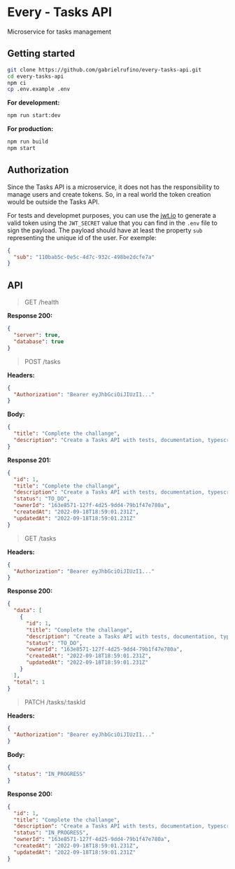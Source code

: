 # Every - Tasks API

Microservice for tasks management

## Getting started

```bash
git clone https://github.com/gabrielrufino/every-tasks-api.git
cd every-tasks-api
npm ci
cp .env.example .env
```

**For development:**
```bash
npm run start:dev
``` 

**For production:**
```bash
npm run build
npm start
``` 

## Authorization

Since the Tasks API is a microservice, it does not has the responsibility to manage users and create tokens. So, in a real world the token creation would be outside the Tasks API.

For tests and developmet purposes, you can use the [jwt.io](https://jwt.io) to generate a valid token using the `JWT_SECRET` value that you can find in the `.env` file to sign the payload. The payload should have at least the property `sub` representing the unique id of the user. For exemple:


```json
{
  "sub": "110bab5c-0e5c-4d7c-932c-498be2dcfe7a"
}
```

## API

> GET /health

**Response 200:**
```json
{
  "server": true,
  "database": true
}
```

> POST /tasks

**Headers:**
```json
{
  "Authorization": "Bearer eyJhbGciOiJIUzI1..."
}
```

**Body:**
```json
{
  "title": "Complete the challange",
  "description": "Create a Tasks API with tests, documentation, typescript, etc.."
}
```

**Response 201:**
```json
{
  "id": 1,
  "title": "Complete the challange",
  "description": "Create a Tasks API with tests, documentation, typescript, etc..",
  "status": "TO_DO",
  "ownerId": "163e8571-127f-4d25-9dd4-79b1f47e780a",
  "createdAt": "2022-09-18T18:59:01.231Z",
  "updatedAt": "2022-09-18T18:59:01.231Z"
}
```

> GET /tasks

**Headers:**
```json
{
  "Authorization": "Bearer eyJhbGciOiJIUzI1..."
}
```

**Response 200:**
```json
{
  "data": [
    {
      "id": 1,
      "title": "Complete the challange",
      "description": "Create a Tasks API with tests, documentation, typescript, etc..",
      "status": "TO_DO",
      "ownerId": "163e8571-127f-4d25-9dd4-79b1f47e780a",
      "createdAt": "2022-09-18T18:59:01.231Z",
      "updatedAt": "2022-09-18T18:59:01.231Z"
    }
  ],
  "total": 1
}
```

> PATCH /tasks/:taskId

**Headers:**
```json
{
  "Authorization": "Bearer eyJhbGciOiJIUzI1..."
}
```

**Body:**
```json
{
  "status": "IN_PROGRESS"
}
```

**Response 200:**
```json
{
  "id": 1,
  "title": "Complete the challange",
  "description": "Create a Tasks API with tests, documentation, typescript, etc..",
  "status": "IN_PROGRESS",
  "ownerId": "163e8571-127f-4d25-9dd4-79b1f47e780a",
  "createdAt": "2022-09-18T18:59:01.231Z",
  "updatedAt": "2022-09-18T18:59:01.231Z"
}
```
